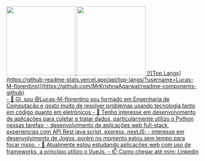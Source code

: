 <div style="display: flex; text-justify:center; justify-content:center;">
<a href="https://github.com/Lucas-M-florentino">
<img height="180em" src="https://github-readme-stats.vercel.app/api/top-langs/?username=Lucas-M-florentino&layout=compact&langs_count=7&theme=dracula"/>
<img height="180em" src="https://github-readme-stats.vercel.app/api?username=Lucas-M-florentino&show_icons=true&theme=dracula&include_all_commits=true&count_private=true"/>
  [![Top Langs](https://github-readme-stats.vercel.app/api/top-langs/?username=Lucas-M-florentino)](https://github.com/MrKrishnaAgarwal/readme-components-github)
</div>
- 👋 Oi, sou @Lucas-M-florentino sou formado em Engenharia de Computação e gosto muito de resolver problemas usando tecnologia tanto em código quanto em eletrônicos
- 👀 Tenho interesse em desenvolvimento de aplicações para coletar e tratar dados, particularmente utilizo o Python nessas tarefas;
- desenvolvimento de aplicações web full-stack, experiencias com API Rest java script, express, nextJS;
- interesse em desenvolvimento de Jogos, porém no momento estou sem tempo para focar nisso.
- 🌱 Atualmente estou estudando aplicações web com uso de frameworks, a princípio utilizo o VueJs.
- 📫 Como chegar até mim: <a href="https://www.linkedin.com/in/lucasmflorentino/" target="_blank">Linkedin</a>

<!---
Lucas-M-florentino/Lucas-M-florentino is a ✨ special ✨ repository because its `README.md` (this file) appears on your GitHub profile.
You can click the Preview link to take a look at your changes.
--->
